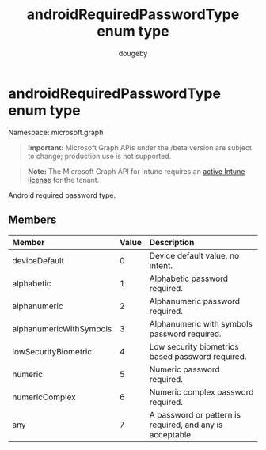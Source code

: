 ﻿---
title: "androidRequiredPasswordType enum type"
description: "Android required password type."
author: "dougeby"
localization_priority: Normal
ms.prod: "intune"
doc_type: enumPageType
---

# androidRequiredPasswordType enum type

Namespace: microsoft.graph

> **Important:** Microsoft Graph APIs under the /beta version are subject to change; production use is not supported.

> **Note:** The Microsoft Graph API for Intune requires an [active Intune license](https://go.microsoft.com/fwlink/?linkid=839381) for the tenant.

Android required password type.

## Members

| Member                  | Value | Description                                               |
| :---------------------- | :---- | :-------------------------------------------------------- |
| deviceDefault           | 0     | Device default value, no intent.                          |
| alphabetic              | 1     | Alphabetic password required.                             |
| alphanumeric            | 2     | Alphanumeric password required.                           |
| alphanumericWithSymbols | 3     | Alphanumeric with symbols password required.              |
| lowSecurityBiometric    | 4     | Low security biometrics based password required.          |
| numeric                 | 5     | Numeric password required.                                |
| numericComplex          | 6     | Numeric complex password required.                        |
| any                     | 7     | A password or pattern is required, and any is acceptable. |
